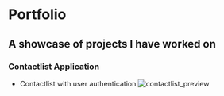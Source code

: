 # Portfolio
## A showcase of projects I have worked on

### Contactlist Application
* Contactlist with user authentication
![contactlist_preview](https://user-images.githubusercontent.com/71517515/133965090-ce9621f7-01df-4d6b-867e-8a383afd40e9.PNG)




